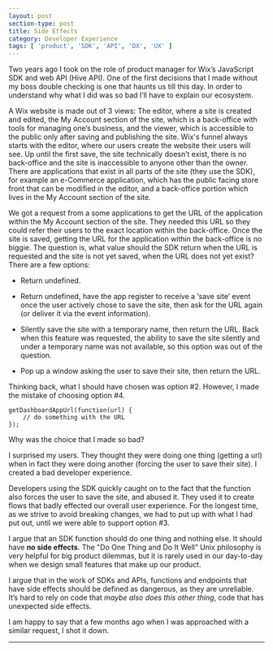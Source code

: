 ```yaml
---
layout: post
section-type: post
title: Side Effects
category: Developer Experience
tags: [ 'product', 'SDK', 'API', 'DX', 'UX' ]
---
```


Two years ago I took on the role of product manager for Wix’s JavaScript SDK and web API (Hive API). One of the first decisions that I made without my boss double checking is one that haunts us till this day. 
In order to understand why what I did was so bad I’ll have to explain our ecosystem.

A Wix website is made out of 3 views: The editor, where a site is created and edited, the My Account section of the site, which is a back-office with tools for managing one’s business, and the viewer, which is accessible to the public only after saving and publishing the site. Wix's funnel always starts with the editor, where our users create the website their users will see. Up until the first save, the site technically doesn’t exist, there is no back-office and the site is inaccessible to anyone other than the owner. 
There are applications that exist in all parts of the site (they use the SDK), for example an e-Commerce application, which has the public facing store front that can be modified in the editor, and a back-office portion which lives in the My Account section of the site.

We got a request from a some applications to get the URL of the application within the My Account section of the site. They needed this URL so they could refer their users to the exact location within the back-office. Once the site is saved, getting the URL for the application within the back-office is no biggie. The question is, what value should the SDK return when the URL is requested and the site is not yet saved, when the URL does not yet exist? There are a few options:

- Return undefined.

- Return undefined, have the app register to receive a ‘save site’ event once the user actively chose to save the site, then ask for the URL again (or deliver it via the event information).

- Silently save the site with a temporary name, then return the URL. Back when this feature was requested, the ability to save the site silently and under a temporary name was not available, so this option was out of the question.

- Pop up a window asking the user to save their site, then return the URL.

Thinking back, what I should have chosen was option #2. However, I made the mistake of choosing option #4.

<pre><code>getDashboardAppUrl(function(url) {
    // do something with the URL
});
</code></pre>


Why was the choice that I made so bad?

I surprised my users. They thought they were doing one thing (getting a url) when in fact they were doing another (forcing the user to save their site). I created a bad developer experience.

Developers using the SDK quickly caught on to the fact that the function also forces the user to save the site, and abused it. They used it to create flows that badly effected our overall user experience. For the longest time, as we strive to avoid breaking changes, we had to put up with what I had put out, until we were able to support option #3.

I argue that an SDK function should do one thing and nothing else. It should have **no side effects**. The "Do One Thing and Do It Well” Unix philosophy is very helpful for big product dilemmas, but it is rarely used in our day-to-day when we design small features that make up our product. 

I argue that in the work of SDKs and APIs, functions and endpoints that have side effects should be defined as dangerous, as they are unreliable. It’s hard to rely on code that _maybe also does this other thing_, code that has unexpected side effects.


I am happy to say that a few months ago when I was approached with a similar request, I shot it down.

<hr>
